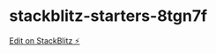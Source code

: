 # stackblitz-starters-8tgn7f

[Edit on StackBlitz ⚡️](https://stackblitz.com/edit/stackblitz-starters-8tgn7f)